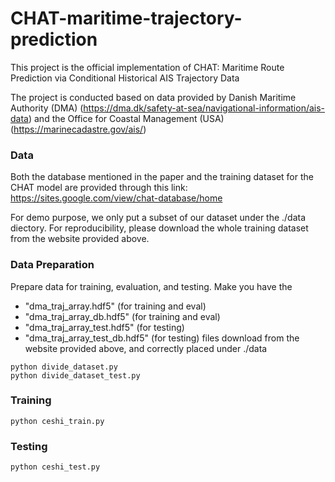 # CHAT-maritime-trajectory-prediction
This project is the official implementation of CHAT: Maritime Route Prediction via Conditional Historical AIS Trajectory Data

The project is conducted based on data provided by Danish Maritime Authority (DMA) (https://dma.dk/safety-at-sea/navigational-information/ais-data) and the Office for Coastal Management (USA) (https://marinecadastre.gov/ais/)


### Data
Both the database mentioned in the paper and the training dataset for the CHAT model are provided through this link: https://sites.google.com/view/chat-database/home

For demo purpose, we only put a subset of our dataset under the ./data diectory. For reproducibility, please download the whole training dataset from the website provided above.



### Data Preparation 
Prepare data for training, evaluation, and testing. Make you have the 
- "dma_traj_array.hdf5" (for training and eval)
- "dma_traj_array_db.hdf5" (for training and eval)
- "dma_traj_array_test.hdf5" (for testing)
- "dma_traj_array_test_db.hdf5" (for testing)
files download from the website provided above, and correctly placed under ./data
````
python divide_dataset.py
python divide_dataset_test.py 
````

### Training
````
python ceshi_train.py
````

### Testing
````
python ceshi_test.py
````

